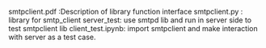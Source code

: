 smtpclient.pdf :Description of library function interface
smtpclient.py : library for smtp_client
server_test: use smtpd lib and run in server side to test smtpclient lib
client_test.ipynb: import smtpclient and make interaction with server as a test case.
